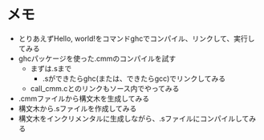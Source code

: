 メモ
====

* とりあえずHello, world!をコマンドghcでコンパイル、リンクして、実行してみる
* ghcパッケージを使った.cmmのコンパイルを試す
	+ まずは.sまで
		- .sができたらghc(または、できたらgcc)でリンクしてみる
	+ call\_cmm.cとのリンクもソース内でやってみる
* .cmmファイルから構文木を生成してみる
* 構文木から.sファイルを作成してみる
* 構文木をインクリメンタルに生成しながら、.sファイルにコンパイルしてみる
